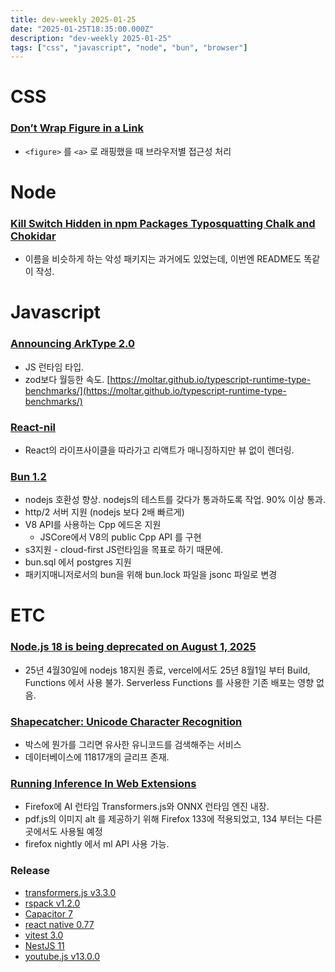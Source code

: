```yaml
---
title: dev-weekly 2025-01-25
date: "2025-01-25T18:35:00.000Z"
description: "dev-weekly 2025-01-25"
tags: ["css", "javascript", "node", "bun", "browser"]
---
```


# CSS

### [Don’t Wrap Figure in a Link](https://adrianroselli.com/2025/01/dont-wrap-figure-in-a-link.html)

- `<figure>` 를 `<a>` 로 래핑했을 때 브라우저별 접근성 처리

# Node

### [Kill Switch Hidden in npm Packages Typosquatting Chalk and Chokidar](https://socket.dev/blog/kill-switch-hidden-in-npm-packages-typo-squatting-chalk-and-chokidar)

- 이름을 비슷하게 하는 악성 패키지는 과거에도 있었는데, 이번엔 README도 똑같이 작성.

# Javascript

### [**Announcing ArkType 2.0**](https://arktype.io/docs/blog/2.0)

- JS 런타임 타입.
- zod보다 월등한 속도. [https://moltar.github.io/typescript-runtime-type-benchmarks/](https://moltar.github.io/typescript-runtime-type-benchmarks/)

### [React-nil](https://github.com/pmndrs/react-nil)

- React의 라이프사이클을 따라가고 리액트가 매니징하지만 뷰 없이 렌더링.

### [Bun 1.2](https://bun.sh/blog/bun-v1.2)

- nodejs 호환성 향상. nodejs의 테스트를 갖다가 통과하도록 작업. 90% 이상 통과.
- http/2 서버 지원 (nodejs 보다 2배 빠르게)
- V8 API를 사용하는 Cpp 에드온 지원
    - JSCore에서 V8의 public Cpp API 를 구현
- s3지원 - cloud-first JS런타임을 목표로 하기 때문에.
- bun.sql 에서 postgres 지원
- 패키지매니저로서의 bun을 위해 bun.lock 파일을 jsonc 파일로 변경

# ETC

### [Node.js 18 is being deprecated on August 1, 2025](https://vercel.com/changelog/node-js-18-is-being-deprecated)

- 25년 4월30일에 nodejs 18지원 종료, vercel에서도 25년 8월1일 부터 Build, Functions 에서 사용 불가. Serverless Functions 를 사용한 기존 배포는 영향 없음.

### [Shapecatcher: Unicode Character Recognition](https://shapecatcher.com/)

- 박스에 뭔가를 그리면 유사한 유니코드를 검색해주는 서비스
- 데이터베이스에 11817개의 글리프 존재.

### [Running Inference In Web Extensions](https://blog.mozilla.org/en/mozilla/ai/ai-tech/running-inference-in-web-extensions/)

- Firefox에 AI 런타임 Transformers.js와 ONNX 런타임 엔진 내장.
- pdf.js의 이미지 alt 를 제공하기 위해 Firefox 133에 적용되었고, 134 부터는 다른곳에서도 사용될 예정
- firefox nightly 에서 ml API 사용 가능.

### Release

- [transformers.js v3.3.0](https://github.com/huggingface/transformers.js/releases/tag/3.3.0)
- [rspack v1.2.0](https://rspack.dev/blog/announcing-1-2)
- [Capacitor 7](https://ionic.io/blog/capacitor-7-has-hit-ga)
- [react native 0.77](https://reactnative.dev/blog/2025/01/21/version-0.77)
- [vitest 3.0](https://vitest.dev/blog/vitest-3)
- [NestJS 11](https://trilon.io/blog/announcing-nestjs-11-whats-new)
- [youtube.js v13.0.0](https://github.com/LuanRT/YouTube.js/releases/tag/v13.0.0)